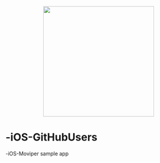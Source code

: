 <h3 align="center">
  <img src="Resources/KeyboardConceptIcon.png" width="300">
</h3>


# -iOS-GitHubUsers

-iOS-Moviper sample app
